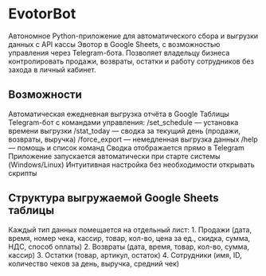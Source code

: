 # EvotorBot
Автономное Python-приложение для автоматического сбора и выгрузки данных с API кассы Эвотор в Google Sheets, с возможностью управления через Telegram-бота. Позволяет владельцу бизнеса контролировать продажи, возвраты, остатки и работу сотрудников без захода в личный кабинет.

## Возможности
Автоматическая ежедневная выгрузка отчёта в Google Таблицы
Telegram-бот с командами управления:
	/set_schedule — установка времени выгрузки
        /stat_today — сводка за текущий день (продажи, возвраты, выручка)
        /force_export — немедленная выгрузка данных
        /help — помощь и список команд
Сводка отображается прямо в Telegram
Приложение запускается автоматически при старте системы (Windows/Linux)
Интуитивная настройка без необходимости открывать скрипты
	
## Структура выгружаемой Google Sheets таблицы
Каждый тип данных помещается на отдельный лист:
	1. Продажи	(дата, время, номер чека, кассир, товар, кол-во, цена за ед., скидка, сумма, НДС, способ оплаты)
	2. Возвраты (дата, время, товар, кол-во, сумма, кассир)
	3. Остатки	(товар, артикул, остаток)
	4. Сотрудники (имя, ID, количество чеков за день, выручка, средний чек)
